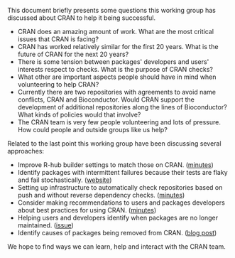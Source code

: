 This document briefly presents some questions this working group has discussed about CRAN to help it being successful.

 * CRAN does an amazing amount of work. What are the most critical issues that CRAN is facing?
 * CRAN has worked relatively similar for the first 20 years. What is the future of CRAN for the next 20 years?
 * There is some tension between packages' developers and users' interests respect to checks. What is the purpose of CRAN checks? 
 * What other are important aspects people should have in mind when volunteering to help CRAN?
 * Currently there are two repositories with agreements to avoid name conflicts, CRAN and Bioconductor. Would CRAN support the development of additional repositories along the lines of Bioconductor? What kinds of policies would that involve?
 * The CRAN team is very few people volunteering and lots of pressure. How could people and outside groups like us help?

Related to the last point this working group have been discussing several approaches:

 - Improve R-hub builder settings to match those on CRAN. ([minutes](https://github.com/RConsortium/r-repositories-wg/blob/main/minutes/2021-11-02.md))
 - Identify packages with intermittent failures because their tests are flaky and fail stochastically. ([website](https://llrs.github.io/intermittent_failures/))
 - Setting up infrastructure to automatically check repositories based on push and without reverse dependency checks. ([minutes](https://github.com/RConsortium/r-repositories-wg/blob/cb594603b50e0bbc77a8402e9b838f02737b8531/minutes/2022-01-04_Minutes.Rmd))
 - Consider making recommendations to users and packages developers about best practices for using CRAN. ([minutes](https://github.com/RConsortium/r-repositories-wg/blob/main/minutes/2022-02-01_Minutes.md))
 - Helping users and developers identify when packages are no longer maintained. ([issue](https://github.com/RConsortium/r-repositories-wg/issues/10))
 - Identify causes of packages being removed from CRAN. ([blog post](https://llrs.dev/post/2021/12/07/reasons-cran-archivals/))

We hope to find ways we can learn, help and interact with the CRAN team.
